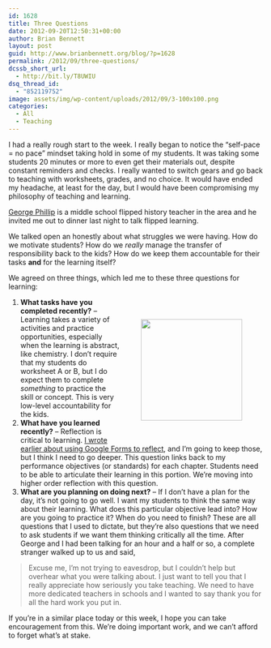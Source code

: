 ```yaml
---
id: 1628
title: Three Questions
date: 2012-09-20T12:50:31+00:00
author: Brian Bennett
layout: post
guid: http://www.brianbennett.org/blog/?p=1628
permalink: /2012/09/three-questions/
dcssb_short_url:
  - http://bit.ly/T8UWIU
dsq_thread_id:
  - "852119752"
image: assets/img/wp-content/uploads/2012/09/3-100x100.png
categories:
  - All
  - Teaching
---
```

I had a really rough start to the week. I really began to notice the &#8220;self-pace = no pace&#8221; mindset taking hold in some of my students. It was taking some students 20 minutes or more to even get their materials out, despite constant reminders and checks. I really wanted to switch gears and go back to teaching with worksheets, grades, and no choice. It would have ended my headache, at least for the day, but I would have been compromising my philosophy of teaching and learning.

[George Phillip](http://www.twitter.com/phillige) is a middle school flipped history teacher in the area and he invited me out to dinner last night to talk flipped learning.

We talked open an honestly about what struggles we were having. How do we motivate students? How do we _really_ manage the transfer of responsibility back to the kids? How do we keep them accountable for their tasks **and** for the learning itself?

We agreed on three things, which led me to these three questions for learning:

<img src="http://4.bp.blogspot.com/_bBKTagq5mH0/RyE8YC5s2pI/AAAAAAAAAVI/dbLbRf3iKI4/s320/3NumberThreeInCircle.png" style="float:right;margin:3em;height:200px;" />

  1. **What tasks have you completed recently?** &#8211; Learning takes a variety of activities and practice opportunities, especially when the learning is abstract, like chemistry. I don&#8217;t require that my students do worksheet A or B, but I do expect them to complete _something_ to practice the skill or concept. This is very low-level accountability for the kids.
  2. **What have you learned recently?** &#8211; Reflection is critical to learning. [I wrote earlier about using Google Forms to reflect](http://blog.ohheybrian.com/reflecting-for-learning/), and I&#8217;m going to keep those, but I think I need to go deeper. This question links back to my performance objectives (or standards) for each chapter. Students need to be able to articulate their learning in this portion. We&#8217;re moving into higher order reflection with this question.
  3. **What are you planning on doing next?** &#8211; If I don&#8217;t have a plan for the day, it&#8217;s not going to go well. I want my students to think the same way about their learning. What does this particular objective lead into? How are you going to practice it? When do you need to finish? These are all questions that I used to dictate, but they&#8217;re also questions that we need to ask students if we want them thinking critically all the time.
After George and I had been talking for an hour and a half or so, a complete stranger walked up to us and said,

> Excuse me, I&#8217;m not trying to eavesdrop, but I couldn&#8217;t help but overhear what you were talking about. I just want to tell you that I really appreciate how seriously you take teaching. We need to have more dedicated teachers in schools and I wanted to say thank you for all the hard work you put in.

If you&#8217;re in a similar place today or this week, I hope you can take encouragement from this. We&#8217;re doing important work, and we can&#8217;t afford to forget what&#8217;s at stake.
